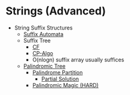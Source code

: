 # Strings (Advanced)

  * String Suffix Structures
    * [Suffix Automata](http://codeforces.com/blog/entry/20861)
    * Suffix Tree
      * [CF](http://codeforces.com/blog/entry/16780)
      * [CP-Algo](https://cp-algorithms.com/string/suffix-tree-ukkonen.html)
      * O(nlogn) suffix array usually suffices
    * [Palindromic Tree](http://codeforces.com/blog/entry/13959)
      * [Palindrome Partition](https://codeforces.com/contest/932/problem/G)
        * [Partial Solution](https://codeforces.com/blog/entry/19193)
      * [Palindromic Magic (HARD)](https://codeforces.com/contest/1081/problem/H)
